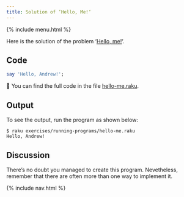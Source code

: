```yaml
---
title: Solution of ’Hello, Me!‘
---
```


{% include menu.html %}

Here is the solution of the problem ‘[Hello, me!](../)‘.

## Code

```raku
say 'Hello, Andrew!';
```

🦋 You can find the full code in the file [hello-me.raku](https://github.com/ash/raku-course/blob/master/exercises/running-programs/hello-me.raku).

## Output

To see the output, run the program as shown below:

```console
$ raku exercises/running-programs/hello-me.raku 
Hello, Andrew!
```

## Discussion

There’s no doubt you managed to create this program. Nevetheless, remember that there are often more than one way to implement it.

{% include nav.html %}
